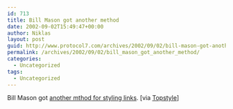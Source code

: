 ```yaml
---
id: 713
title: Bill Mason got another method
date: 2002-09-02T15:49:47+00:00
author: Niklas
layout: post
guid: http://www.protocol7.com/archives/2002/09/02/bill-mason-got-another-method/
permalink: /archives/2002/09/02/bill_mason_got_another_method/
categories:
  - Uncategorized
tags:
  - Uncategorized
---
```

<div class='microid-5224de6d1d626589ed95be298bd4c439e1e68909'>
  <p>
    Bill Mason got <a href="http://www.evolt.org/article/A_revised_method_of_defining_link_pseudo_classes/17/35541/index.html">another mthod for styling links</a>. [via <a href="http://www.bradsoft.com/topstyle/blog/index.asp">Topstyle</a>]
  </p>
</div>